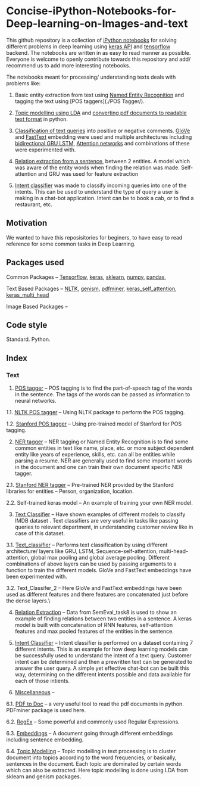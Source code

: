 # Concise-iPython-Notebooks-for-Deep-learning-on-Images-and-text

This github repository is a collection of [iPython notebooks](https://ipython.org/ipython-doc/3/notebook/notebook.html) for solving different problems in deep learning using [keras API](https://keras.io/) and [tensorflow](https://www.tensorflow.org/) backend. The notebooks are written in as easy to read manner as possible. Everyone is welcome to openly contribute towards this repository and add/ recommend us to add more interesting notebooks.

The notebooks meant for processing/ understanding texts deals with problems like:

1.	Basic entity extraction from text using [Named Entity Recognition](./Ner_tagger/) and tagging the text using [POS taggers](./POS Tagger/).

2.	[Topic modelling using LDA](./Miscellaneous/topic_modeling.ipynb) and [converting pdf documents to readable text format](./Miscellaneous/pdf_To_doc.ipynb) in python.

3.	[Classification of text queries](./Text_Classification/) into positive or negative comments. [GloVe](https://nlp.stanford.edu/projects/glove/) and [FastText](https://fasttext.cc/docs/en/english-vectors.html) embedding were used and multiple architectures including [bidirectional GRU](https://towardsdatascience.com/introduction-to-sequence-models-rnn-bidirectional-rnn-lstm-gru-73927ec9df15),[LSTM](http://colah.github.io/posts/2015-08-Understanding-LSTMs/), [Attention networks](http://www.wildml.com/2016/01/attention-and-memory-in-deep-learning-and-nlp/) and combinations of these were experimented with.

4.	[Relation extraction from a sentence](./Semantic_Relation_Extraction/), between 2 entities. A model which was aware of the entity words when finding the relation was made. Self-attention and GRU was used for feature extraction

5.	[Intent classifier](./Intent_classifier/) was made to classify incoming queries into one of the intents. This can be used to understand the type of query a user is making in a chat-bot application. Intent can be to book a cab, or to find a restaurant, etc.

## Motivation

We wanted to have this reposisitories for beginers, to have easy to read reference for some common tasks in Deep Learning.

## Packages used

Common Packages – [Tensorflow](https://www.tensorflow.org/), [keras](https://keras.io/), [sklearn](https://scikit-learn.org/), [numpy](http://www.numpy.org/), [pandas](https://pandas.pydata.org/),

Text Based Packages – [NLTK](https://www.nltk.org/), [genism](https://pypi.org/project/gensim/), [pdfminer](https://pypi.org/project/pdfminer/), [keras_self_attention](https://pypi.org/project/keras-self-attention/), [keras_multi_head](https://pypi.org/project/keras-multi-head/)

Image Based Packages –

## Code style

Standard. Python.

## Index  

### Text

1.	[POS tagger]() – POS tagging is to find the part-of-speech tag of the words in the sentence. The tags of the words can be passed as information to neural networks. 

1.1.	[NLTK POS tagger]() – Using NLTK package to perform the POS tagging.

1.2.	[Stanford POS tagger]() – Using pre-trained model of Stanford for POS tagging.

2.	[NER tagger]() – NER tagging or Named Entity Recognition is to find some common entities in text like name, place, etc. or more subject dependent entity like years of experience, skills, etc. can all be entities while parsing a resume. NER are generally used to find some important words in the document and one can train their own document specific NER tagger.

2.1.	[Stanford NER tagger]() – Pre-trained NER provided by the Stanford libraries for entities – Person, organization, location.

2.2.	Self-trained keras model – An example of training your own NER model.

3.	[Text Classifier]() – Have shown examples of different models to classify IMDB dataset . Text classifiers are very useful in tasks like passing queries to relevant department, in understanding customer review like in case of this dataset. 

3.1.	[Text_classifier]() – Performs text classification by using different architecture/ layers like GRU, LSTM, Sequence-self-attention, multi-head-attention, global max pooling and global average pooling. Different combinations of above layers can be used by passing arguments to a function to train the different models. GloVe and FastText embeddings have been experimented with.

3.2.	Text_Classifer_2 – Here GloVe and FastText embeddings have been used as different features and there features are concatenated just before the dense layers.\

4.	 [Relation Extraction]() – Data from SemEval_task8 is used to show an example of finding relations between two entities in a sentence. A keras model is built with concatenation of RNN features, self-attention features and max pooled features of the entities in the sentence.

5.	[Intent Classifier]() – Intent classifier is performed on a dataset containing 7 different intents. This is an example for how deep learning models can be successfully used to understand the intent of a text query. Customer intent can be determined and then a prewritten text can be generated to answer the user query. A simple yet effective chat-bot can be built this way, determining on the different intents possible and data available for each of those intients.

6.	[Miscellaneous]() –

6.1.	[PDF to Doc]() – a very useful tool to read the pdf documents in python. PDFminer package is used here.

6.2.	[RegEx]() – Some powerful and commonly used Regular Expressions.

6.3.	[Embeddings]() – A document going through different embeddings including sentence embedding.

6.4. [Topic Modelling]() – Topic modelling in text processing is to cluster document into topics according to the word frequencies, or basically, sentences in the document. Each topic are dominated by certain words which can also be extracted. Here topic modelling is done using LDA from sklearn and genism packages.



